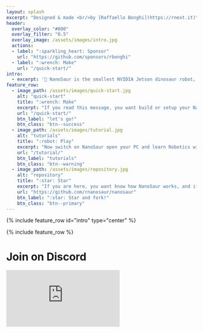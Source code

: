 ```yaml
---
layout: splash
excerpt: "Designed & made <br/>by [Raffaello Bonghi](https://rnext.it)"
header:
  overlay_color: "#000"
  overlay_filter: "0.5"
  overlay_image: /assets/images/intro.jpg
  actions:
  - label: ":sparkling_heart: Sponsor"
    url: "https://github.com/sponsors/rbonghi"
  - label: ":wrench: Make"
    url: "/quick-start/"
intro: 
  - excerpt: '🦕 NanoSaur is the smallest NVIDIA Jetson dinosaur robot, fully 3D printable.<br/>In 10 x 12 x 6cm and 500g use only a power-bank and works in [ROS2](https://www.ros.org/) is simple to build and simple to use.'
feature_row:
  - image_path: /assets/images/quick-start.jpg
    alt: "quick-start"
    title: ":wrench: Make"
    excerpt: "If you read this message, you want build or setup your NanoSaur. There is only a button to press and follow the guide!"
    url: "/quick-start/"
    btn_label: "let's go!"
    btn_class: "btn--success"
  - image_path: /assets/images/tutorial.jpg
    alt: "tutorials"
    title: ":robot: Play"
    excerpt: "Now switch on NanoSaur open your PC and learn Robotics with ROS2, study Artificial Intelligence and other. Follow this tutorial to start in this world"
    url: "/tutorial/"
    btn_label: "tutorials"
    btn_class: "btn--warning"
  - image_path: /assets/images/repository.jpg
    alt: "repository"
    title: ":star: Star"
    excerpt: "If you are here, you want know how NanoSaur works, and if you want help me to to improve the project you can star and fork the NanoSaur repository"
    url: "https://github.com/rnanosaur/nanosaur"
    btn_label: ":star: Star and fork!"
    btn_class: "btn--primary"
---
```


{% include feature_row id="intro" type="center" %}

{% include feature_row %}

<h1>Join on Discord</h1>

<div class="container">
<iframe class="responsive-iframe"  src="https://discordapp.com/widget?id=797461428646707211&theme=dark" allowtransparency="true" frameborder="0" sandbox="allow-popups allow-popups-to-escape-sandbox allow-same-origin allow-scripts"></iframe>
</div>


